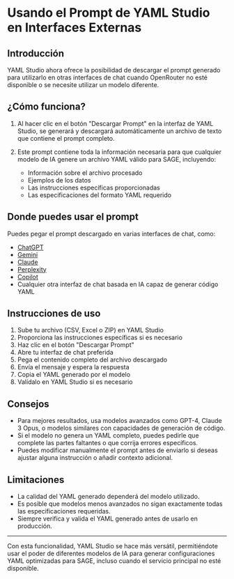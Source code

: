 # Usando el Prompt de YAML Studio en Interfaces Externas

## Introducción

YAML Studio ahora ofrece la posibilidad de descargar el prompt generado para utilizarlo en otras interfaces de chat cuando OpenRouter no esté disponible o se necesite utilizar un modelo diferente.

## ¿Cómo funciona?

1. Al hacer clic en el botón "Descargar Prompt" en la interfaz de YAML Studio, se generará y descargará automáticamente un archivo de texto que contiene el prompt completo.

2. Este prompt contiene toda la información necesaria para que cualquier modelo de IA genere un archivo YAML válido para SAGE, incluyendo:
   - Información sobre el archivo procesado
   - Ejemplos de los datos
   - Las instrucciones específicas proporcionadas
   - Las especificaciones del formato YAML requerido

## Donde puedes usar el prompt

Puedes pegar el prompt descargado en varias interfaces de chat, como:

- [ChatGPT](https://chat.openai.com/)
- [Gemini](https://gemini.google.com/)
- [Claude](https://claude.ai/)
- [Perplexity](https://www.perplexity.ai/)
- [Copilot](https://copilot.microsoft.com/)
- Cualquier otra interfaz de chat basada en IA capaz de generar código YAML

## Instrucciones de uso

1. Sube tu archivo (CSV, Excel o ZIP) en YAML Studio
2. Proporciona las instrucciones específicas si es necesario
3. Haz clic en el botón "Descargar Prompt"
4. Abre tu interfaz de chat preferida
5. Pega el contenido completo del archivo descargado
6. Envía el mensaje y espera la respuesta
7. Copia el YAML generado por el modelo
8. Valídalo en YAML Studio si es necesario

## Consejos

- Para mejores resultados, usa modelos avanzados como GPT-4, Claude 3 Opus, o modelos similares con capacidades de generación de código.
- Si el modelo no genera un YAML completo, puedes pedirle que complete las partes faltantes o que corrija errores específicos.
- Puedes modificar manualmente el prompt antes de enviarlo si deseas ajustar alguna instrucción o añadir contexto adicional.

## Limitaciones

- La calidad del YAML generado dependerá del modelo utilizado.
- Es posible que modelos menos avanzados no sigan exactamente todas las especificaciones requeridas.
- Siempre verifica y valida el YAML generado antes de usarlo en producción.

---

Con esta funcionalidad, YAML Studio se hace más versátil, permitiéndote usar el poder de diferentes modelos de IA para generar configuraciones YAML optimizadas para SAGE, incluso cuando el servicio principal no esté disponible.